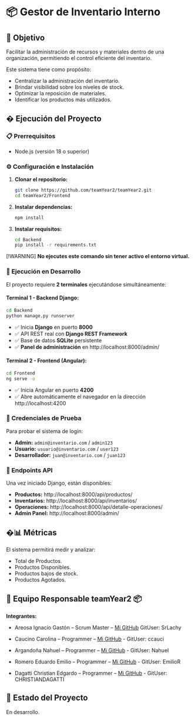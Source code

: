 # 📦 Gestor de Inventario Interno

## 🎯 Objetivo

Facilitar la administración de recursos y materiales dentro de una organización, permitiendo el control eficiente del inventario.

Este sistema tiene como propósito:
- Centralizar la administración del inventario.
- Brindar visibilidad sobre los niveles de stock.
- Optimizar la reposición de materiales.
- Identificar los productos más utilizados.

## � Ejecución del Proyecto

### **📋 Prerrequisitos**
- Node.js (versión 18 o superior)


### **⚙️ Configuración e Instalación**

1. **Clonar el repositorio:**
   ```bash
   git clone https://github.com/teamYear2/teamYear2.git
   cd teamYear2/Frontend
   ```

2. **Instalar dependencias:**
   ```bash
   npm install
   ```
3. **Instalar requisitos:**
   ```bash
   cd Backend
   pip install -r requirements.txt
   ```
[!WARNING]
**No ejecutes este comando sin tener activo el entorno virtual.**


### **🔧 Ejecución en Desarrollo**

El proyecto requiere **2 terminales** ejecutándose simultáneamente:

#### **Terminal 1 - Backend Django:**
```bash
cd Backend
python manage.py runserver
```
- ✅ Inicia **Django** en puerto **8000**
- ✅ API REST real con **Django REST Framework**
- ✅ Base de datos **SQLite** persistente
- ✅ **Panel de administración** en http://localhost:8000/admin/

#### **Terminal 2 - Frontend (Angular):**
```bash
cd Frontend
ng serve -o
```
- ✅ Inicia Angular en puerto **4200**
- ✅ Abre automáticamente el navegador en la dirección http://localhost:4200

### **🔐 Credenciales de Prueba**
Para probar el sistema de login:
- **Admin:** `admin@inventario.com` / `admin123`
- **Usuario:** `usuario@inventario.com` / `user123`
- **Desarrollador:** `juan@inventario.com` / `juan123`

### **📡 Endpoints API**
Una vez iniciado Django, están disponibles:
- **Productos:** http://localhost:8000/api/productos/
- **Inventarios:** http://localhost:8000/api/inventarios/
- **Operaciones:** http://localhost:8000/api/detalle-operaciones/
- **Admin Panel:** http://localhost:8000/admin/

## �📊 Métricas

El sistema permitirá medir y analizar:
- Total de Productos.
- Productos Disponibles.
- Productos bajos de stock.
- Productos Agotados.

## 👥 Equipo Responsable teamYear2 📦
 **Integrantes:**

- Areosa Ignacio Gastón – Scrum Master – [Mi GitHub](https://github.com/SrLachy) GitUser: SrLachy

- Caucino Carolina – Programmer – [Mi GitHub](https://github.com/ccauci) - GitUser: ccauci

- Argandoña Nahuel – Programmer – [Mi GitHub](https://github.com/Aubar48) - GitUser: Nahuel

- Romero Eduardo Emilio – Programmer – [Mi GitHub](https://github.com/EmilioRome) - GitUser: EmilioR

- Dagatti Christian Edgardo – Programmer – [Mi GitHub](https://github.com/CHRISTIANDAGATTI) - GitUser: CHRISTIANDAGATTI

## 🚧 Estado del Proyecto

En desarrollo.
